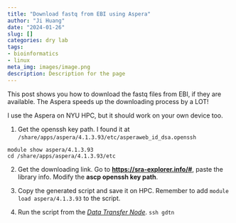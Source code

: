 ```yaml
---
title: "Download fastq from EBI using Aspera"
author: "Ji Huang"
date: "2024-01-26"
slug: []
categories: dry lab
tags:
- bioinformatics
- linux
meta_img: images/image.png
description: Description for the page
---
```



This post shows you how to download the fastq files from EBI, if they are available. The Aspera speeds up the downloading process by a LOT!


I use the Aspera on NYU HPC, but it should work on your own device too.


1. Get the openssh key path. I found it at `/share/apps/aspera/4.1.3.93/etc/asperaweb_id_dsa.openssh`

```shell
module show aspera/4.1.3.93
cd /share/apps/aspera/4.1.3.93/etc
```

2. Get the downloading link. Go to **https://sra-explorer.info/#**, paste the library info. Modify the **ascp openssh key path**.

3. Copy the generated script and save it on HPC. Remember to add `module load aspera/4.1.3.93` to the script.

4. Run the script from the *[Data Transfer Node](https://sites.google.com/nyu.edu/nyu-hpc/hpc-systems/hpc-storage/data-management/data-transfers)*. `ssh gdtn` 